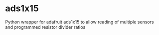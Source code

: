 # ads1x15
Python wrapper for adafruit ads1x15 to allow reading of multiple sensors and programmed resistor divider ratios
